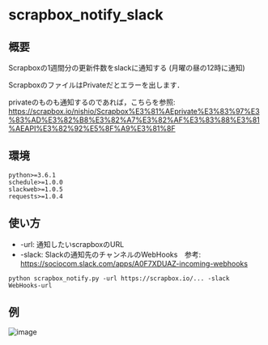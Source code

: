 # scrapbox_notify_slack

## 概要
Scrapboxの1週間分の更新件数をslackに通知する (月曜の昼の12時に通知)

ScrapboxのファイルはPrivateだとエラーを出します．

privateのものも通知するのであれば，こちらを参照: https://scrapbox.io/nishio/Scrapbox%E3%81%AEprivate%E3%83%97%E3%83%AD%E3%82%B8%E3%82%A7%E3%82%AF%E3%83%88%E3%81%AEAPI%E3%82%92%E5%8F%A9%E3%81%8F

## 環境
```
python>=3.6.1
schedule>=1.0.0
slackweb>=1.0.5
requests>=1.0.4
```

## 使い方
- -url: 通知したいscrapboxのURL
- -slack: Slackの通知先のチャンネルのWebHooks　参考: https://sociocom.slack.com/apps/A0F7XDUAZ-incoming-webhooks


```python scrapbox_notify.py -url https://scrapbox.io/... -slack WebHooks-url ```

## 例
![image](sample.png)
